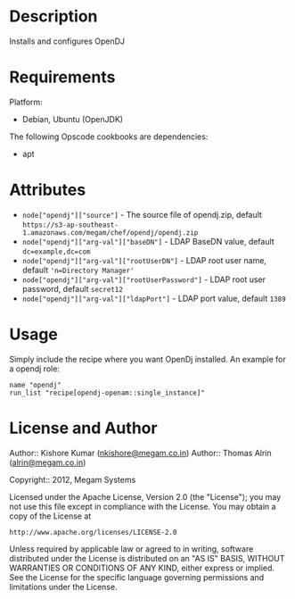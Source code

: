 Description
===========

Installs and configures OpenDJ

Requirements
============
	
Platform:

* Debian, Ubuntu (OpenJDK)

The following Opscode cookbooks are dependencies:

* apt

Attributes
==========
* `node["opendj"]["source"]` - The source file of opendj.zip, default `https://s3-ap-southeast-1.amazonaws.com/megam/chef/opendj/opendj.zip`
* `node["opendj"]["arg-val"]["baseDN"]` - LDAP BaseDN value, default `dc=example,dc=com`
* `node["opendj"]["arg-val"]["rootUserDN"]` - LDAP root user name, default `'n=Directory Manager'`
* `node["opendj"]["arg-val"]["rootUserPassword"]` - LDAP root user password, default `secret12`
* `node["opendj"]["arg-val"]["ldapPort"]` - LDAP port value, default `1389`

Usage
=====

Simply include the recipe where you want OpenDj installed.
An example for a opendj role:

    name "opendj"
    run_list "recipe[opendj-openam::single_instance]"

License and Author
==================

Author:: Kishore Kumar (<nkishore@megam.co.in>)
Author:: Thomas Alrin (<alrin@megam.co.in>)

Copyright:: 2012, Megam Systems

Licensed under the Apache License, Version 2.0 (the "License");
you may not use this file except in compliance with the License.
You may obtain a copy of the License at

    http://www.apache.org/licenses/LICENSE-2.0

Unless required by applicable law or agreed to in writing, software
distributed under the License is distributed on an "AS IS" BASIS,
WITHOUT WARRANTIES OR CONDITIONS OF ANY KIND, either express or implied.
See the License for the specific language governing permissions and
limitations under the License.
